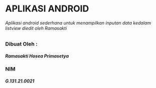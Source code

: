 # APLIKASI ANDROID
###### Aplikasi android sederhana untuk menampilkan inputan data kedalam listview diedit oleh Ramasakti

### Dibuat Oleh :
##### Ramasakti Hosea Primasetya
### NIM
##### G.131.21.0021